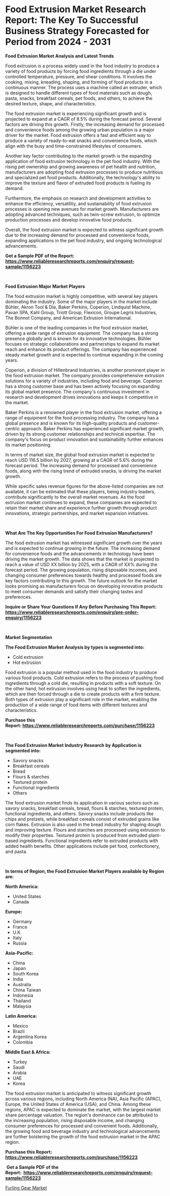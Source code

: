 <p><h1>Food Extrusion Market Research Report: The Key To Successful Business Strategy Forecasted for Period from 2024 - 2031</h1></p><p><strong>Food Extrusion Market Analysis and Latest Trends</strong></p>
<p><p>Food extrusion is a process widely used in the food industry to produce a variety of food products by forcing food ingredients through a die under controlled temperature, pressure, and shear conditions. It involves the cooking, mixing, kneading, shaping, and forming of food products in a continuous manner. The process uses a machine called an extruder, which is designed to handle different types of food materials such as dough, pasta, snacks, breakfast cereals, pet foods, and others, to achieve the desired texture, shape, and characteristics.</p><p>The food extrusion market is experiencing significant growth and is projected to expand at a CAGR of 8.5% during the forecast period. Several factors are driving this growth. Firstly, the increasing demand for processed and convenience foods among the growing urban population is a major driver for the market. Food extrusion offers a fast and efficient way to produce a variety of ready-to-eat snacks and convenience foods, which align with the busy and time-constrained lifestyles of consumers.</p><p>Another key factor contributing to the market growth is the expanding application of food extrusion technology in the pet food industry. With the rising pet ownership and growing awareness of pet health and nutrition, manufacturers are adopting food extrusion processes to produce nutritious and specialized pet food products. Additionally, the technology's ability to improve the texture and flavor of extruded food products is fueling its demand.</p><p>Furthermore, the emphasis on research and development activities to enhance the efficiency, versatility, and sustainability of food extrusion processes is opening new avenues for market growth. Manufacturers are adopting advanced techniques, such as twin-screw extrusion, to optimize production processes and develop innovative food products.</p><p>Overall, the food extrusion market is expected to witness significant growth due to the increasing demand for processed and convenience foods, expanding applications in the pet food industry, and ongoing technological advancements.</p></p>
<p><strong>Get a Sample PDF of the Report:&nbsp; <a href="https://www.reliableresearchreports.com/enquiry/request-sample/1156223">https://www.reliableresearchreports.com/enquiry/request-sample/1156223</a></strong></p>
<p>&nbsp;</p>
<p><strong>Food Extrusion Major Market Players</strong></p>
<p><p>The food extrusion market is highly competitive, with several key players dominating the industry. Some of the major players in the market include Bühler, Akron Tool & Die, Baker Perkins, Coperion, Lindquist Machine, Pavan SPA, Kahl Group, Triott Group, Flexicon, Groupe Legris Industries, The Bonnot Company, and American Extrusion International.</p><p>Bühler is one of the leading companies in the food extrusion market, offering a wide range of extrusion equipment. The company has a strong presence globally and is known for its innovative technologies. Bühler focuses on strategic collaborations and partnerships to expand its market reach and enhance its product offerings. The company has experienced steady market growth and is expected to continue expanding in the coming years.</p><p>Coperion, a division of Hillenbrand Industries, is another prominent player in the food extrusion market. The company provides comprehensive extrusion solutions for a variety of industries, including food and beverage. Coperion has a strong customer base and has been actively focusing on expanding its global market presence. The company's continuous investment in research and development drives innovations and keeps it competitive in the market.</p><p>Baker Perkins is a renowned player in the food extrusion market, offering a range of equipment for the food processing industry. The company has a global presence and is known for its high-quality products and customer-centric approach. Baker Perkins has experienced significant market growth, driven by its strong customer relationships and technical expertise. The company's focus on product innovation and sustainability further enhances its market positioning.</p><p>In terms of market size, the global food extrusion market is expected to reach USD 116.5 billion by 2027, growing at a CAGR of 5.6% during the forecast period. The increasing demand for processed and convenience foods, along with the rising trend of extruded snacks, is driving the market growth.</p><p>While specific sales revenue figures for the above-listed companies are not available, it can be estimated that these players, being industry leaders, contribute significantly to the overall market revenues. As the food extrusion market continues to expand, these companies are expected to retain their market share and experience further growth through product innovations, strategic partnerships, and market expansion initiatives.</p></p>
<p>&nbsp;</p>
<p><strong>What Are The Key Opportunities For Food Extrusion Manufacturers?</strong></p>
<p><p>The food extrusion market has witnessed significant growth over the years and is expected to continue growing in the future. The increasing demand for convenience foods and the advancements in technology have been driving the market growth. The data shows that the market is projected to reach a value of USD XX billion by 2025, with a CAGR of XX% during the forecast period. The growing population, rising disposable incomes, and changing consumer preferences towards healthy and processed foods are key factors contributing to this growth. The future outlook for the market looks promising as manufacturers focus on developing innovative products to meet consumer demands and satisfy their changing tastes and preferences.</p></p>
<p><strong>Inquire or Share Your Questions If Any Before Purchasing This Report: <a href="https://www.reliableresearchreports.com/enquiry/pre-order-enquiry/1156223">https://www.reliableresearchreports.com/enquiry/pre-order-enquiry/1156223</a></strong></p>
<p>&nbsp;</p>
<p><strong>Market Segmentation</strong></p>
<p><strong>The Food Extrusion Market Analysis by types is segmented into:</strong></p>
<p><ul><li>Cold extrusion</li><li>Hot extrusion</li></ul></p>
<p><p>Food extrusion is a popular method used in the food industry to produce various food products. Cold extrusion refers to the process of pushing food ingredients through a cold die, resulting in products with a soft texture. On the other hand, hot extrusion involves using heat to soften the ingredients, which are then forced through a die to create products with a firm texture. Both types of extrusion play a significant role in the market, enabling the production of a wide range of food items with different textures and characteristics.</p></p>
<p><strong>Purchase this Report:&nbsp;<a href="https://www.reliableresearchreports.com/purchase/1156223">https://www.reliableresearchreports.com/purchase/1156223</a></strong></p>
<p>&nbsp;</p>
<p><strong>The Food Extrusion Market Industry Research by Application is segmented into:</strong></p>
<p><ul><li>Savory snacks</li><li>Breakfast cereals</li><li>Bread</li><li>Flours & starches</li><li>Textured protein</li><li>Functional ingredients</li><li>Others</li></ul></p>
<p><p>The food extrusion market finds its application in various sectors such as savory snacks, breakfast cereals, bread, flours & starches, textured protein, functional ingredients, and others. Savory snacks include products like chips and pretzels, while breakfast cereals consist of extruded grains like corn flakes. Extrusion is also used in the bread industry for shaping dough and improving texture. Flours and starches are processed using extrusion to modify their properties. Textured protein is produced from extruded plant-based ingredients. Functional ingredients refer to extruded products with added health benefits. Other applications include pet food, confectionery, and pasta.</p></p>
<p>&nbsp;</p>
<p><strong>In terms of Region, the Food Extrusion Market Players available by Region are:</strong></p>
<p>
    <p> <strong> North America: </strong>
        <ul>
            <li>United States</li>
            <li>Canada</li>
        </ul>
        </p> 
    <p> <strong> Europe: </strong>
        <ul>
            <li>Germany</li>
            <li>France</li>
            <li>U.K.</li>
            <li>Italy</li>
            <li>Russia</li>
        </ul>
        </p> 
    <p> <strong> Asia-Pacific: </strong>
        <ul>
            <li>China</li>
            <li>Japan</li>
            <li>South Korea</li>
            <li>India</li>
            <li>Australia</li>
            <li>China Taiwan</li>
            <li>Indonesia</li>
            <li>Thailand</li>
            <li>Malaysia</li>
        </ul>
        </p> 
    <p> <strong> Latin America: </strong>
        <ul>
            <li>Mexico</li>
            <li>Brazil</li>
            <li>Argentina Korea</li>
            <li>Colombia</li>
        </ul>
        </p> 
    <p> <strong> Middle East & Africa: </strong>
        <ul>
            <li>Turkey</li>
            <li>Saudi</li>
            <li>Arabia</li>
            <li>UAE</li>
            <li>Korea</li>
        </ul>
    </p>
    </p>
<p><p>The food extrusion market is anticipated to witness significant growth across various regions, including North America (NA), Asia Pacific (APAC), Europe, the United States of America (USA), and China. Among these regions, APAC is expected to dominate the market, with the largest market share percentage valuation. The region's dominance can be attributed to the increasing population, rising disposable income, and changing consumer preferences for processed and convenient foods. Additionally, the growing food and beverage industry and technological advancements are further bolstering the growth of the food extrusion market in the APAC region.</p></p>
<p><strong>Purchase this Report: <a href="https://www.reliableresearchreports.com/purchase/1156223">https://www.reliableresearchreports.com/purchase/1156223</a></strong></p>
<p>&nbsp;<strong>Get a Sample PDF of the Report:&nbsp;&nbsp;<a href="https://www.reliableresearchreports.com/enquiry/request-sample/1156223">https://www.reliableresearchreports.com/enquiry/request-sample/1156223</a></strong></p>
<p><strong></strong></p>
<p><p><a href="https://github.com/ChiragRp1/Market-Research-Report-List-2/blob/main/furling-gear-market.md">Furling Gear Market</a></p></p>